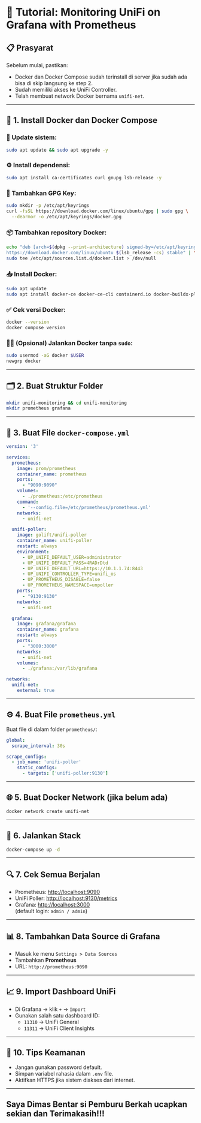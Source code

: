 # 📘 Tutorial: Monitoring UniFi on Grafana with Prometheus 

## 📋 Prasyarat
Sebelum mulai, pastikan:
- Docker dan Docker Compose sudah terinstall di server jika sudah ada bisa di skip langsung ke step 2.
- Sudah memiliki akses ke UniFi Controller.
- Telah membuat network Docker bernama `unifi-net`.

---

## 🐳 1. Install Docker dan Docker Compose

### 🔄 Update sistem:
```bash
sudo apt update && sudo apt upgrade -y
```

### ⚙️ Install dependensi:
```bash
sudo apt install ca-certificates curl gnupg lsb-release -y
```

### 🔐 Tambahkan GPG Key:
```bash
sudo mkdir -p /etc/apt/keyrings
curl -fsSL https://download.docker.com/linux/ubuntu/gpg | sudo gpg \
  --dearmor -o /etc/apt/keyrings/docker.gpg
```

### 📦 Tambahkan repository Docker:
```bash
echo "deb [arch=$(dpkg --print-architecture) signed-by=/etc/apt/keyrings/docker.gpg] \
https://download.docker.com/linux/ubuntu $(lsb_release -cs) stable" | \
sudo tee /etc/apt/sources.list.d/docker.list > /dev/null
```

### 📥 Install Docker:
```bash
sudo apt update
sudo apt install docker-ce docker-ce-cli containerd.io docker-buildx-plugin docker-compose-plugin -y
```

### ✅ Cek versi Docker:
```bash
docker --version
docker compose version
```

### 🙋‍♂️ (Opsional) Jalankan Docker tanpa `sudo`:
```bash
sudo usermod -aG docker $USER
newgrp docker
```

---

## 🗂️ 2. Buat Struktur Folder
```bash
mkdir unifi-monitoring && cd unifi-monitoring
mkdir prometheus grafana
```

---

## 📝 3. Buat File `docker-compose.yml`

```yaml
version: '3'

services:
  prometheus:
    image: prom/prometheus
    container_name: prometheus
    ports:
      - "9090:9090"
    volumes:
      - ./prometheus:/etc/prometheus
    command:
      - '--config.file=/etc/prometheus/prometheus.yml'
    networks:
      - unifi-net

  unifi-poller:
    image: golift/unifi-poller
    container_name: unifi-poller
    restart: always
    environment:
      - UP_UNIFI_DEFAULT_USER=administrator
      - UP_UNIFI_DEFAULT_PASS=4RADrDtd
      - UP_UNIFI_DEFAULT_URL=https://10.1.1.74:8443
      - UP_UNIFI_CONTROLLER_TYPE=unifi_os
      - UP_PROMETHEUS_DISABLE=false
      - UP_PROMETHEUS_NAMESPACE=unpoller
    ports:
      - "9130:9130"
    networks:
      - unifi-net

  grafana:
    image: grafana/grafana
    container_name: grafana
    restart: always
    ports:
      - "3000:3000"
    networks:
      - unifi-net
    volumes:
      - ./grafana:/var/lib/grafana

networks:
  unifi-net:
    external: true
```

---

## ⚙️ 4. Buat File `prometheus.yml`

Buat file di dalam folder `prometheus/`:

```yaml
global:
  scrape_interval: 30s

scrape_configs:
  - job_name: 'unifi-poller'
    static_configs:
      - targets: ['unifi-poller:9130']
```

---

## 🌐 5. Buat Docker Network (jika belum ada)

```bash
docker network create unifi-net
```

---

## 🚀 6. Jalankan Stack

```bash
docker-compose up -d
```

---

## 🔍 7. Cek Semua Berjalan

- Prometheus: [http://localhost:9090](http://localhost:9090)  
- UniFi Poller: [http://localhost:9130/metrics](http://localhost:9130/metrics)  
- Grafana: [http://localhost:3000](http://localhost:3000)  
  (default login: `admin / admin`)

---

## 📊 8. Tambahkan Data Source di Grafana

- Masuk ke menu `Settings > Data Sources`
- Tambahkan **Prometheus**
- URL: `http://prometheus:9090`

---

## 📈 9. Import Dashboard UniFi

- Di Grafana → klik `+` → `Import`
- Gunakan salah satu dashboard ID:
  - `11310` → UniFi General
  - `11311` → UniFi Client Insights

---

## 🔐 10. Tips Keamanan

- Jangan gunakan password default.
- Simpan variabel rahasia dalam `.env` file.
- Aktifkan HTTPS jika sistem diakses dari internet.

---

## Saya Dimas Bentar si Pemburu Berkah ucapkan sekian dan Terimakasih!!!

